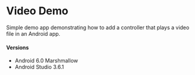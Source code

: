 # Video Demo
  Simple demo app demonstrating how to add a controller that plays a video file in an Android app.

#### Versions
 - Android 6.0 Marshmallow 
 - Android Studio 3.6.1 
